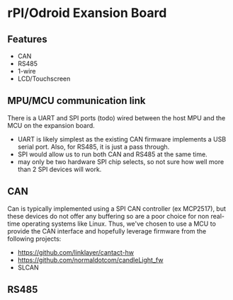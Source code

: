 # rPI/Odroid Exansion Board

## Features

- CAN
- RS485
- 1-wire
- LCD/Touchscreen

## MPU/MCU communication link

There is a UART and SPI ports (todo) wired between the host MPU and the MCU on
the expansion board.

- UART is likely simplest as the existing CAN firmware implements a USB serial
  port. Also, for RS485, it is just a pass through.
- SPI would allow us to run both CAN and RS485 at the same time.
- may only be two hardware SPI chip selects, so not sure how well more than 2
  SPI devices will work.

## CAN

Can is typically implemented using a SPI CAN controller (ex MCP2517), but these
devices do not offer any buffering so are a poor choice for non real-time
operating systems like Linux. Thus, we've chosen to use a MCU to provide the CAN
interface and hopefully leverage firmware from the following projects:

- https://github.com/linklayer/cantact-hw
- https://github.com/normaldotcom/candleLight_fw
- SLCAN

## RS485
